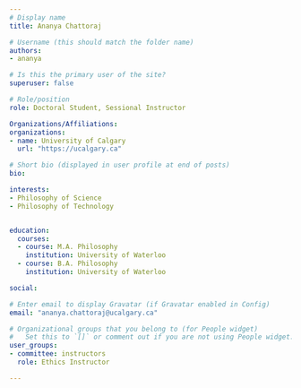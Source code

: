 ```yaml
---
# Display name
title: Ananya Chattoraj

# Username (this should match the folder name)
authors:
- ananya

# Is this the primary user of the site?
superuser: false

# Role/position
role: Doctoral Student, Sessional Instructor

Organizations/Affiliations:
organizations:
- name: University of Calgary
  url: "https://ucalgary.ca"

# Short bio (displayed in user profile at end of posts)
bio: 

interests:
- Philosophy of Science
- Philosophy of Technology


education:
  courses:
  - course: M.A. Philosophy
    institution: University of Waterloo
  - course: B.A. Philosophy
    institution: University of Waterloo

social:

# Enter email to display Gravatar (if Gravatar enabled in Config)
email: "ananya.chattoraj@ucalgary.ca"

# Organizational groups that you belong to (for People widget)
#   Set this to `[]` or comment out if you are not using People widget.
user_groups:
- committee: instructors
  role: Ethics Instructor

---
```

